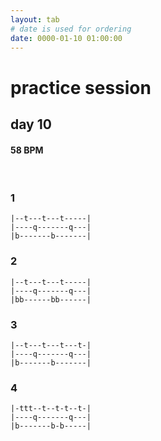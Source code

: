 ```yaml
---
layout: tab
# date is used for ordering
date: 0000-01-10 01:00:00
---
```


# practice session
## day 10

#### 58 BPM

<br/>

### 1
```
|--t---t---t-----|
|----q-------q---|
|b-------b-------|
```

### 2
```
|--t---t---t-----|
|----q-------q---|
|bb------bb------|
```

### 3
```
|--t---t---t---t-|
|----q-------q---|
|b-------b-------|
```

### 4
```
|-ttt--t--t-t--t-|
|----q-------q---|
|b-------b-b-----|
```
